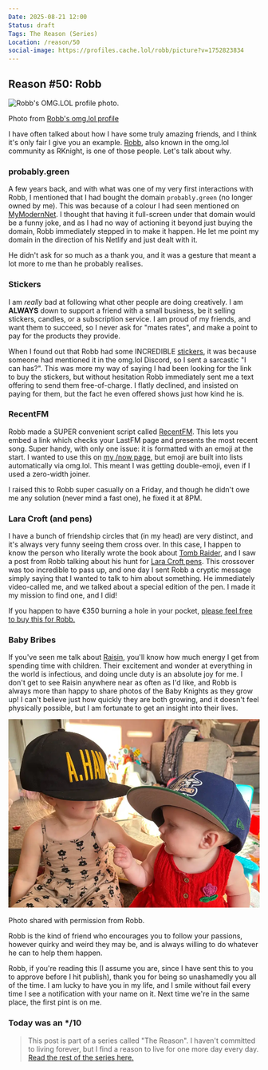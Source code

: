 ```yaml
---
Date: 2025-08-21 12:00
Status: draft
Tags: The Reason (Series)
Location: /reason/50
social-image: https://profiles.cache.lol/robb/picture?v=1752823834
---
```


## Reason #50: Robb

![Robb's OMG.LOL profile photo.](https://profiles.cache.lol/robb/picture?v=1752823834)<div class="caption"><p>Photo from [Robb's omg.lol profile](https://robb.omg.lol/)</p></div>

I have often talked about how I have some truly amazing friends, and I think it's only fair I give you an example. [Robb](https://robb.omg.lol/), also known in the omg.lol community as RKnight, is one of those people. Let's talk about why.

### probably.green
A few years back, and with what was one of my very first interactions with Robb, I mentioned that I had bought the domain `probably.green` (no longer owned by me). This was because of a colour I had seen mentioned on [MyModernNet](https://mymodernmet.com/color-perception-optical-illusion/). I thought that having it full-screen under that domain would be a funny joke, and as I had no way of actioning it beyond just buying the domain, Robb immediately stepped in to make it happen. He let me point my domain in the direction of his Netlify and just dealt with it.

He didn't ask for so much as a thank you, and it was a gesture that meant a lot more to me than he probably realises.

### Stickers
I am *really* bad at following what other people are doing creatively. I am **ALWAYS** down to support a friend with a small business, be it selling stickers, candles, or a subscription service. I am proud of my friends, and want them to succeed, so I never ask for "mates rates", and make a point to pay for the products they provide.

When I found out that Robb had some INCREDIBLE [stickers](https://rknight.me/shop/), it was because someone had mentioned it in the omg.lol Discord, so I sent a sarcastic "I can has?". This was more my way of saying I had been looking for the link to buy the stickers, but without hesitation Robb immediately sent me a text offering to send them free-of-charge. I flatly declined, and insisted on paying for them, but the fact he even offered shows just how kind he is.

### RecentFM
Robb made a SUPER convenient script called [RecentFM](https://recentfm.rknight.me/). This lets you embed a link which checks your LastFM page and presents the most recent song. Super handy, with only one issue: it is formatted with an emoji at the start. I wanted to use this on [my /now page](https://george.probably.blog/now), but emoji are built into lists automatically via omg.lol. This meant I was getting double-emoji, even if I used a zero-width joiner.

I raised this to Robb super casually on a Friday, and though he didn't owe me any solution (never mind a fast one), he fixed it at 8PM. 

### Lara Croft (and pens)

I have a bunch of friendship circles that (in my head) are very distinct, and it's always very funny seeing them cross over. In this case, I happen to know the person who literally wrote the book about [Tomb Raider](https://www.pen-and-sword.co.uk/The-Making-of-Tomb-Raider-Hardback/p/20165), and I saw a post from Robb talking about his hunt for [Lara Croft pens](https://rknight.me/blog/i-bought-the-tomb-raider-pen/). This crossover was too incredible to pass up, and one day I sent Robb a cryptic message simply saying that I wanted to talk to him about something. He immediately video-called me, and we talked about a special edition of the pen. I made it my mission to find one, and I did!

If you happen to have €350 burning a hole in your pocket, [please feel free to buy this for Robb.](https://www.leboncoin.fr/ad/collection/2639398321)

### Baby Bribes
If you've seen me talk about [Raisin](/reason/40), you'll know how much energy I get from spending time with children. Their excitement and wonder at everything in the world is infectious, and doing uncle duty is an absolute joy for me. I don't get to see Raisin anywhere near as often as I'd like, and Robb is always more than happy to share photos of the Baby Knights as they grow up! I can't believe just how quickly they are both growing, and it doesn't feel physically possible, but I am fortunate to get an insight into their lives.

![The Baby Knights](https://raw.githubusercontent.com/george-probably/probably.blog/main/Images/babyknights.webp)<div class="caption"><p>Photo shared with permission from Robb.</p></div>

Robb is the kind of friend who encourages you to follow your passions, however quirky and weird they may be, and is always willing to do whatever he can to help them happen.

Robb, if you're reading this (I assume you are, since I have sent this to you to approve before I hit publish), thank you for being so unashamedly you all of the time. I am lucky to have you in my life, and I smile without fail every time I see a notification with your name on it. Next time we're in the same place, the first pint is on me.

### Today was an */10

>This post is part of a series called "The Reason". I haven't committed to living forever, but I find a reason to live for one more day every day. [Read the rest of the series here.](/reason/)
